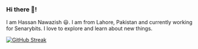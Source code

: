 ### Hi there 👋!
I am Hassan Nawazish 😃. I am from Lahore, Pakistan and currently working for Senarybits. I love to explore and learn about new things.
<br/>
<!-- ![Hassan's GitHub stats](https://github-readme-stats.vercel.app/api?username=hsnnaw&show_icons=true&theme=dark) -->
[![GitHub Streak](https://github-readme-streak-stats.herokuapp.com/?user=hsnnaw&theme=dark)](https://git.io/streak-stats)

<!-- ![alt-text](https://user-images.githubusercontent.com/5713670/87202985-820dcb80-c2b6-11ea-9f56-7ec461c497c3.gif) -->



